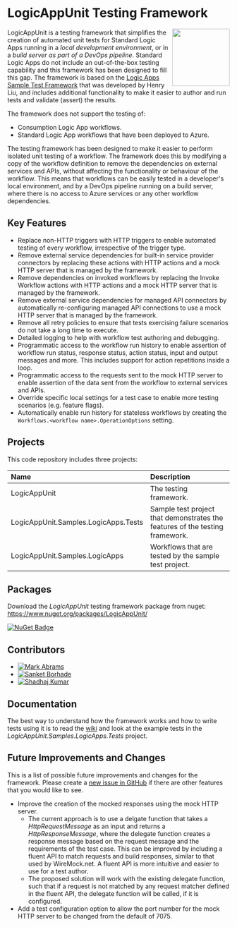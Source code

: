 # LogicAppUnit Testing Framework

<img align="right" src="https://raw.github.com/LogicAppUnit/TestingFramework/main/LogicAppUnit.png" width="130" />

LogicAppUnit is a testing framework that simplifies the creation of automated unit tests for Standard Logic Apps running in a *local development environment*, or in a *build server as part of a DevOps pipeline*. Standard Logic Apps do not include an out-of-the-box testing capability and this framework has been designed to fill this gap. The framework is based on the [Logic Apps Sample Test Framework](https://techcommunity.microsoft.com/t5/integrations-on-azure-blog/automated-testing-with-logic-apps-standard/ba-p/2960623) that was developed by Henry Liu, and includes additional functionality to make it easier to author and run tests and validate (assert) the results.

The framework does not support the testing of:

- Consumption Logic App workflows.
- Standard Logic App workflows that have been deployed to Azure.

The testing framework has been designed to make it easier to perform isolated unit testing of a workflow. The framework does this by modifying a copy of the workflow definition to remove the dependencies on external services and APIs, without affecting the functionality or behaviour of the workflow. This means that workflows can be easily tested in a developer's local environment, and by a DevOps pipeline running on a build server, where there is no access to Azure services or any other workflow dependencies.

## Key Features

- Replace non-HTTP triggers with HTTP triggers to enable automated testing of every workflow, irrespective of the trigger type.
- Remove external service dependencies for built-in service provider connectors by replacing these actions with HTTP actions and a mock HTTP server that is managed by the framework.
- Remove dependencies on invoked workflows by replacing the Invoke Workflow actions with HTTP actions and a mock HTTP server that is managed by the framework.
- Remove external service dependencies for managed API connectors by automatically re-configuring managed API connections to use a mock HTTP server that is managed by the framework.
- Remove all retry policies to ensure that tests exercising failure scenarios do not take a long time to execute.
- Detailed logging to help with workflow test authoring and debugging.
- Programmatic access to the workflow run history to enable assertion of workflow run status, response status, action status, input and output messages and more. This includes support for action repetitions inside a loop.
- Programmatic access to the requests sent to the mock HTTP server to enable assertion of the data sent from the workflow to external services and APIs.
- Override specific local settings for a test case to enable more testing scenarios (e.g. feature flags).
- Automatically enable run history for stateless workflows by creating the `Workflows.<workflow name>.OperationOptions` setting.

## Projects

This code repository includes three projects:

| Name | Description |
|:-----|:------------|
| LogicAppUnit | The testing framework. |
| LogicAppUnit.Samples.LogicApps.Tests | Sample test project that demonstrates the features of the testing framework. 
| LogicAppUnit.Samples.LogicApps | Workflows that are tested by the sample test project. |


## Packages

Download the *LogicAppUnit* testing framework package from nuget: https://www.nuget.org/packages/LogicAppUnit/

[![NuGet Badge](https://buildstats.info/nuget/LogicAppUnit)](https://www.nuget.org/packages/LogicAppUnit)


## Contributors

- [![Mark Abrams](https://github.com/mark-abrams.png?size=50 "Mark Abrams")](https://github.com/mark-abrams)
- [![Sanket Borhade](https://github.com/sanket-borhade.png?size=50)](https://github.com/sanket-borhade)
- [![Shadhaj Kumar](https://github.com/shadhajSH.png?size=50)](https://github.com/shadhajSH)


## Documentation

The best way to understand how the framework works and how to write tests using it is to read the [wiki](https://github.com/LogicAppUnit/TestingFramework/wiki) and look at the example tests in the *LogicAppUnit.Samples.LogicApps.Tests* project.


## Future Improvements and Changes

This is a list of possible future improvements and changes for the framework. Please create a [new issue in GitHub](https://github.com/LogicAppUnit/TestingFramework/issues) if there are other features that you would like to see.

- Improve the creation of the mocked responses using the mock HTTP server.
  - The current approach is to use a delgate function that takes a *HttpRequestMessage* as an input and returns a *HttpResponseMessage*, where the delegate function creates a response message based on the request message and the requirements of the test case. This can be improved by including a fluent API to match requests and build responses, similar to that used by WireMock.net. A fluent API is more intuitive and easier to use for a test author.
  - The proposed solution will work with the existing delegate function, such that if a request is not matched by any request matcher defined in the fluent API, the delegate function will be called, if it is configured.
- Add a test configuration option to allow the port number for the mock HTTP server to be changed from the default of 7075.
